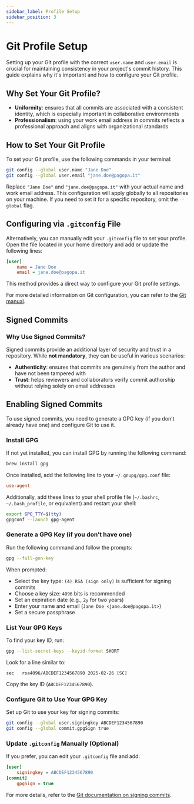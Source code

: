 ```yaml
---
sidebar_label: Profile Setup
sidebar_position: 3
---
```


# Git Profile Setup

Setting up your Git profile with the correct `user.name` and `user.email` is crucial for maintaining consistency in your project's commit history. This guide explains why it's important and how to configure your Git profile.

## Why Set Your Git Profile?

- **Uniformity**: ensures that all commits are associated with a consistent identity, which is especially important in collaborative environments
- **Professionalism**: using your work email address in commits reflects a professional approach and aligns with organizational standards

## How to Set Your Git Profile

To set your Git profile, use the following commands in your terminal:

```bash
git config --global user.name "Jane Doe"
git config --global user.email "jane.doe@pagopa.it"
```

Replace `"Jane Doe"` and `"jane.doe@pagopa.it"` with your actual name and work email address. This configuration will apply globally to all repositories on your machine. If you need to set it for a specific repository, omit the `--global` flag.

## Configuring via `.gitconfig` File

Alternatively, you can manually edit your `.gitconfig` file to set your profile. Open the file located in your home directory and add or update the following lines:

```ini
[user]
    name = Jane Doe
    email = jane.doe@pagopa.it
```

This method provides a direct way to configure your Git profile settings.

For more detailed information on Git configuration, you can refer to the [Git manual](https://git-scm.com/book/en/v2/Customizing-Git-Git-Configuration).

## Signed Commits

### Why Use Signed Commits?

Signed commits provide an additional layer of security and trust in a repository. While **not mandatory**, they can be useful in various scenarios:

- **Authenticity**: ensures that commits are genuinely from the author and have not been tampered with
- **Trust**: helps reviewers and collaborators verify commit authorship without relying solely on email addresses

## Enabling Signed Commits

To use signed commits, you need to generate a GPG key (if you don't already have one) and configure Git to use it.

### Install GPG

If not yet installed, you can install GPG by running the following command:

```bash
brew install gpg
```

Once installed, add the following line to your `~/.gnupg/gpg.conf` file:

```ini
use-agent
```

Additionally, add these lines to your shell profile file (`~/.bashrc`, `~/.bash_profile`, or equivalent) and restart your shell:

```bash
export GPG_TTY=$(tty)
gpgconf --launch gpg-agent
```

### Generate a GPG Key (if you don’t have one)

Run the following command and follow the prompts:

```bash
gpg --full-gen-key
```

When prompted:
- Select the key type: `(4) RSA (sign only)` is sufficient for signing commits
- Choose a key size: `4096` bits is recommended
- Set an expiration date (e.g., `2y` for two years)
- Enter your name and email (`Jane Doe <jane.doe@pagopa.it>`)
- Set a secure passphrase

### List Your GPG Keys

To find your key ID, run:

```bash
gpg --list-secret-keys --keyid-format SHORT
```

Look for a line similar to:

```
sec   rsa4096/ABCDEF1234567890 2025-02-26 [SC]
```

Copy the key ID (`ABCDEF1234567890`).

### Configure Git to Use Your GPG Key

Set up Git to use your key for signing commits:

```bash
git config --global user.signingkey ABCDEF1234567890
git config --global commit.gpgSign true
```

### Update `.gitconfig` Manually (Optional)

If you prefer, you can edit your `.gitconfig` file and add:

```ini
[user]
    signingkey = ABCDEF1234567890
[commit]
    gpgSign = true
```

For more details, refer to the [Git documentation on signing commits](https://git-scm.com/book/en/v2/Git-Tools-Signing-Your-Work).
